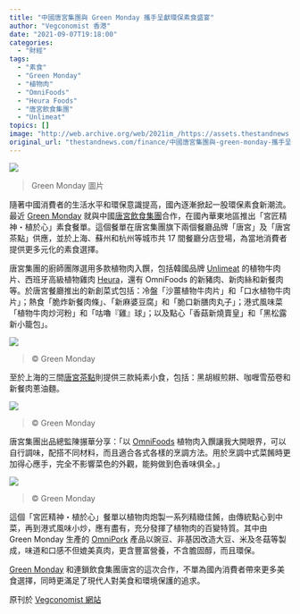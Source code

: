 ```yaml
---
title: "中國唐宮集團與 Green Monday 攜手呈獻環保素食盛宴"
author: "Vegconomist 香港"
date: "2021-09-07T19:18:00"
categories:
  - "財經"
tags:
  - "素食"
  - "Green Monday"
  - "植物肉"
  - "OmniFoods"
  - "Heura Foods"
  - "唐宮飲食集團"
  - "Unlimeat"
topics: []
image: "http://web.archive.org/web/2021im_/https://assets.thestandnews.com/media/photos/4213564834565687234634574.jpg"
original_url: "thestandnews.com/finance/中國唐宮集團與-green-monday-攜手呈獻環保素食盛宴"
---
```

![](http://web.archive.org/web/2021im_/https://assets.thestandnews.com/media/photos/4213564834565687234634574.jpg)
> Green Monday 圖片

隨著中國消費者的生活水平和環保意識提高，國內逐漸掀起一股環保素食新潮流。最近 [Green Monday](http://web.archive.org/web/20211229094534/https://greenmonday.org/zh-hant/) 就與中國[唐宮飲食集團](http://web.archive.org/web/20211229094534/https://www.tanggong.cn/)合作，在國內華東地區推出「宮匠精神・植於心」素食餐單。這個餐單在唐宮集團旗下兩個餐廳品牌「唐宮」及「唐宮茶點」供應，並於上海、蘇州和杭州等城市共 17 間餐廳分店登場，為當地消費者提供更多元化的素食選擇。

唐宮集團的廚師團隊選用多款植物肉入饌，包括韓國品牌 [Unlimeat](http://web.archive.org/web/20211229094534/https://unlimeat.com/) 的植物牛肉片、西班牙高級植物雞肉 [Heura](http://web.archive.org/web/20211229094534/https://vegconomist.hk/%e7%92%b0%e5%a2%83/%e8%a5%bf%e7%8f%ad%e7%89%99%e6%b3%95%e9%99%a2%e8%a3%81%e5%ae%9a%e9%87%9d%e5%b0%8dheura%e5%bb%a3%e5%91%8a%e7%9a%84%e8%b5%b7%e8%a8%b4%e4%b8%8d%e6%88%90%e7%ab%8b/)，還有 OmniFoods 的新豬肉、新肉絲和新餐肉等。於唐宮餐廳推出的新創菜式包括：冷盤「沙薑植物牛肉片」和「口水植物牛肉片」；熱食「脆炸新餐肉條」、「新麻婆豆腐」和「脆口新膳肉丸子」；港式風味菜「植物牛肉炒河粉」和「咕嚕『雞』球」；以及點心「香菇新燒賣皇」和「黑松露新小籠包」。

![](http://web.archive.org/web/2021im_/https://vegconomist.hk/wp-content/uploads/sites/11/2021/08/%E5%94%90%E5%AE%AB_02-978x1024.jpg)
> © Green Monday

至於上海的三間[唐宮茶點](http://web.archive.org/web/20211229094534/https://www.tanggong.cn/brands/42)則提供三款純素小食，包括：黑胡椒煎餅、咖喱雪茄卷和新餐肉蔥油麵。

![](http://web.archive.org/web/2021im_/https://vegconomist.hk/wp-content/uploads/sites/11/2021/08/%E5%94%90%E5%AE%AB%E8%8C%B6%E7%82%B9-683x1024.jpg)
> © Green Monday

唐宮集團出品總監陳搌華分享：「以 [OmniFoods](http://web.archive.org/web/20211229094534/https://vegconomist.hk/%e7%94%a2%e5%93%81/omnifoods%e7%99%bc%e4%bd%88%e5%85%a8%e6%96%b0omniseafood%e6%96%b0%e6%b5%b7%e9%ae%ae%e7%b3%bb%e5%88%97/) 植物肉入饌讓我大開眼界，可以自行調味，配搭不同材料，而且適合各式各樣的烹調方法。用於烹調中式菜餚時更加得心應手，完全不影響菜色的外觀，能夠做到色香味俱全。」

![](http://web.archive.org/web/2021im_/https://vegconomist.hk/wp-content/uploads/sites/11/2021/08/%E5%94%90%E5%AE%AB_05-1024x1024.jpg)
> © Green Monday

這個「宮匠精神・植於心」餐單以植物肉炮製一系列精緻佳餚，由傳統點心到中菜，再到港式風味小炒，應有盡有，充分發揮了植物肉的百變特質。其中由 Green Monday 生產的 [OmniPork](http://web.archive.org/web/20211229094534/https://vegconomist.hk/%e7%94%a2%e5%93%81/omnipork%e7%b9%bc%e7%ba%8c%e5%85%a8%e7%90%83%e6%93%b4%e5%b1%95-%e7%8f%be%e6%96%bc%e7%be%8e%e5%9c%8b25%e9%96%93%e9%a4%90%e5%bb%b3%e6%9c%89%e5%94%ae/) 產品以豌豆、非基因改造大豆、米及冬菇等製成，味道和口感不但媲美真肉，更含豐富營養，不含膽固醇，而且環保。

[Green Monday](http://web.archive.org/web/20211229094534/https://vegconomist.hk/%e5%b8%82%e5%a0%b4%e8%b6%a8%e5%8b%a2/green-monday%e6%a6%ae%e7%99%bb%e8%b2%a1%e5%af%8c%e4%b8%ad%e5%9c%8b%e6%9c%80%e5%85%b7%e7%a4%be%e6%9c%83%e5%bd%b1%e9%9f%bf%e5%8a%9b%e7%9a%8420%e5%ae%b6%e5%89%b5%e6%a5%ad%e5%85%ac%e5%8f%b8/) 和連鎖飲食集團唐宮的這次合作，不單為國內消費者帶來更多美食選擇，同時更滿足了現代人對美食和環境保護的追求。

原刊於 [Vegconomist 網站](http://web.archive.org/web/20211229094534/https://vegconomist.hk/%E9%A4%90%E9%A3%B2%E7%BE%8E%E9%A3%9F/%E4%B8%AD%E5%9C%8B%E5%94%90%E5%AE%AE%E9%9B%86%E5%9C%98%E8%88%87green-monday%E6%94%9C%E6%89%8B%E5%91%88%E7%8D%BB%E7%92%B0%E4%BF%9D%E7%B4%A0%E9%A3%9F%E7%9B%9B%E5%AE%B4/)